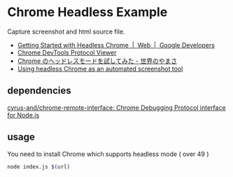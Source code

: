 # Chrome Headless Example

Capture screenshot and html source file.

- [Getting Started with Headless Chrome  |  Web  |  Google Developers](https://developers.google.com/web/updates/2017/04/headless-chrome)
- [Chrome DevTools Protocol Viewer](https://chromedevtools.github.io/devtools-protocol/)
- [Chrome のヘッドレスモードを試してみた - 世界のやまさ](http://blog.nnasaki.com/entry/2017/05/04/084529)
- [Using headless Chrome as an automated screenshot tool](https://medium.com/@dschnr/using-headless-chrome-as-an-automated-screenshot-tool-4b07dffba79a)

## dependencies

[cyrus-and/chrome-remote-interface: Chrome Debugging Protocol interface for Node.js](https://github.com/cyrus-and/chrome-remote-interface)

## usage

You need to install Chrome which supports headless mode ( over 49 )

```sh
node index.js $(url)
```
